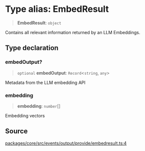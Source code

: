 # Type alias: EmbedResult

> **EmbedResult**: `object`

Contains all relevant information returned by an LLM Embeddings.

## Type declaration

### embedOutput?

> `optional` **embedOutput**: `Record`\<`string`, `any`\>

Metadata from the LLM embedding API

### embedding

> **embedding**: `number`[]

Embedding vectors

## Source

[packages/core/src/events/output/provide/embedresult.ts:4](https://github.com/VictorS67/encre/blob/c09849eb59af073bf23be826a912f2ba4f635f93/packages/core/src/events/output/provide/embedresult.ts#L4)
